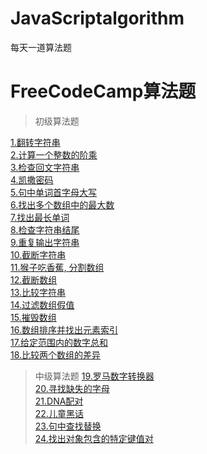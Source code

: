 # JavaScriptalgorithm
每天一道算法题

# FreeCodeCamp算法题

> 初级算法题

[1.翻转字符串](https://github.com/fuheideMayuyu/JavaScriptalgorithm/blob/master/FreeCodeCamp/1.%E7%BF%BB%E8%BD%AC%E5%AD%97%E7%AC%A6%E4%B8%B2.md)<br/>
[2.计算一个整数的阶乘](https://github.com/fuheideMayuyu/JavaScriptalgorithm/blob/master/FreeCodeCamp/2.%E8%AE%A1%E7%AE%97%E4%B8%80%E4%B8%AA%E6%95%B4%E6%95%B0%E7%9A%84%E9%98%B6%E4%B9%98.md)<br/>
[3.检查回文字符串](https://github.com/fuheideMayuyu/JavaScriptalgorithm/blob/master/FreeCodeCamp/3.%E6%A3%80%E6%9F%A5%E5%9B%9E%E6%96%87%E5%AD%97%E7%AC%A6%E4%B8%B2.md)<br/>
[4.凯撒密码](https://github.com/fuheideMayuyu/JavaScriptalgorithm/blob/master/FreeCodeCamp/4.%E5%87%AF%E6%92%92%E5%AF%86%E7%A0%81.md)<br/>
[5.句中单词首字母大写](https://github.com/fuheideMayuyu/JavaScriptalgorithm/blob/master/FreeCodeCamp/5.%E5%8F%A5%E4%B8%AD%E5%8D%95%E8%AF%8D%E9%A6%96%E5%AD%97%E6%AF%8D%E5%A4%A7%E5%86%99.md)<br/>
[6.找出多个数组中的最大数](https://github.com/fuheideMayuyu/JavaScriptalgorithm/blob/master/FreeCodeCamp/6.%E6%89%BE%E5%87%BA%E5%A4%9A%E4%B8%AA%E6%95%B0%E7%BB%84%E4%B8%AD%E7%9A%84%E6%9C%80%E5%A4%A7%E6%95%B0%20.md)<br/>
[7.找出最长单词](https://github.com/fuheideMayuyu/JavaScriptalgorithm/blob/master/FreeCodeCamp/7.%E6%89%BE%E5%87%BA%E6%9C%80%E9%95%BF%E5%8D%95%E8%AF%8D.md)<br/>
[8.检查字符串结尾](https://github.com/fuheideMayuyu/JavaScriptalgorithm/blob/master/FreeCodeCamp/8.%E6%A3%80%E6%9F%A5%E5%AD%97%E7%AC%A6%E4%B8%B2%E7%BB%93%E5%B0%BE.md)<br/>
[9.重复输出字符串](https://github.com/fuheideMayuyu/JavaScriptalgorithm/blob/master/FreeCodeCamp/9.%E9%87%8D%E5%A4%8D%E8%BE%93%E5%87%BA%E5%AD%97%E7%AC%A6%E4%B8%B2.md)<br/>
[10.截断字符串](https://github.com/fuheideMayuyu/JavaScriptalgorithm/blob/master/FreeCodeCamp/10.%E6%88%AA%E6%96%AD%E5%AD%97%E7%AC%A6%E4%B8%B2.md)<br/>
[11.猴子吃香蕉, 分割数组](https://github.com/fuheideMayuyu/JavaScriptalgorithm/blob/master/FreeCodeCamp/11.%E7%8C%B4%E5%AD%90%E5%90%83%E9%A6%99%E8%95%89%2C%20%E5%88%86%E5%89%B2%E6%95%B0%E7%BB%84.md)<br/>
[12.截断数组](https://github.com/fuheideMayuyu/JavaScriptalgorithm/blob/master/FreeCodeCamp/12.%E6%88%AA%E6%96%AD%E6%95%B0%E7%BB%84.md)<br/>
[13.比较字符串](https://github.com/fuheideMayuyu/JavaScriptalgorithm/blob/master/FreeCodeCamp/13.%E6%AF%94%E8%BE%83%E5%AD%97%E7%AC%A6%E4%B8%B2.md)<br/>
[14.过滤数组假值](https://github.com/fuheideMayuyu/JavaScriptalgorithm/blob/master/FreeCodeCamp/14.%E8%BF%87%E6%BB%A4%E6%95%B0%E7%BB%84%E5%81%87%E5%80%BC.md)<br/>
[15.摧毁数组](https://github.com/fuheideMayuyu/JavaScriptalgorithm/blob/master/FreeCodeCamp/15.%E6%91%A7%E6%AF%81%E6%95%B0%E7%BB%84.md)<br/>
[16.数组排序并找出元素索引](https://github.com/fuheideMayuyu/JavaScriptalgorithm/blob/master/FreeCodeCamp/16.%E6%95%B0%E7%BB%84%E6%8E%92%E5%BA%8F%E5%B9%B6%E6%89%BE%E5%87%BA%E5%85%83%E7%B4%A0%E7%B4%A2%E5%BC%95.md)<br/>
[17.给定范围内的数字总和](https://github.com/fuheideMayuyu/JavaScriptalgorithm/blob/master/FreeCodeCamp/17.%E7%BB%99%E5%AE%9A%E8%8C%83%E5%9B%B4%E5%86%85%E7%9A%84%E6%95%B0%E5%AD%97%E6%80%BB%E5%92%8C.md)<br/>
[18.比较两个数组的差异](https://github.com/fuheideMayuyu/JavaScriptalgorithm/blob/master/FreeCodeCamp/18.%E6%AF%94%E8%BE%83%E4%B8%A4%E4%B8%AA%E6%95%B0%E7%BB%84%E7%9A%84%E5%B7%AE%E5%BC%82.md)<br/>

> 中级算法题
[19.罗马数字转换器](https://github.com/fuheideMayuyu/JavaScriptalgorithm/blob/master/FreeCodeCamp/19.%E7%BD%97%E9%A9%AC%E6%95%B0%E5%AD%97%E8%BD%AC%E6%8D%A2%E5%99%A8.md?1554694878334)<br/>
[20.寻找缺失的字母](https://github.com/fuheideMayuyu/JavaScriptalgorithm/blob/master/FreeCodeCamp/20.%E5%AF%BB%E6%89%BE%E7%BC%BA%E5%A4%B1%E7%9A%84%E5%AD%97%E6%AF%8D.md)<br/>
[21.DNA配对](https://github.com/fuheideMayuyu/JavaScriptalgorithm/blob/master/FreeCodeCamp/21.DNA%E9%85%8D%E5%AF%B9.md)<br/>
[22.儿童黑话](https://github.com/fuheideMayuyu/JavaScriptalgorithm/blob/master/FreeCodeCamp/22.%E5%84%BF%E7%AB%A5%E9%BB%91%E8%AF%9D.md)<br/>
[23.句中查找替换](https://github.com/fuheideMayuyu/JavaScriptalgorithm/blob/master/FreeCodeCamp/23.%E5%8F%A5%E4%B8%AD%E6%9F%A5%E6%89%BE%E6%9B%BF%E6%8D%A2.md)<br/>
[24.找出对象包含的特定键值对](../FreeCodeCamp/24.%E6%89%BE%E5%87%BA%E5%AF%B9%E8%B1%A1%E5%8C%85%E5%90%AB%E7%9A%84%E7%89%B9%E5%AE%9A%E9%94%AE%E5%80%BC%E5%AF%B9.md)<br/>